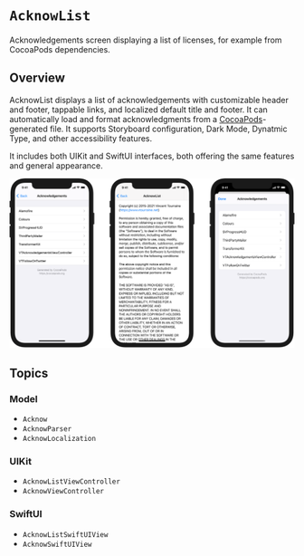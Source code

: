 # ``AcknowList``

Acknowledgements screen displaying a list of licenses, for example from CocoaPods dependencies.

## Overview

AcknowList displays a list of acknowledgements with customizable header and footer, tappable links, and localized default title and footer. It can automatically load and format acknowledgments from a [CocoaPods](https://cocoapods.org)-generated file.  It supports Storyboard configuration, Dark Mode, Dynatmic Type, and other accessibility features.

It includes both UIKit and SwiftUI interfaces, both offering the same features and general appearance.

![Screenshot of AcknowList running on an iPhone](acknowlist.png)

## Topics

### Model

- ``Acknow``
- ``AcknowParser``
- ``AcknowLocalization``

### UIKit

- ``AcknowListViewController``
- ``AcknowViewController``

### SwiftUI

- ``AcknowListSwiftUIView``
- ``AcknowSwiftUIView``
